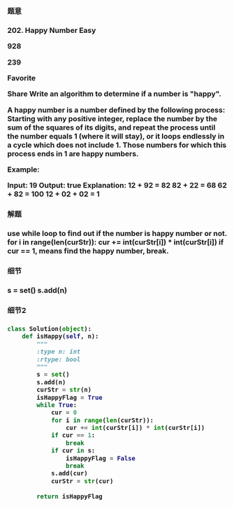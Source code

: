 <h3>题意<h3>
<p>
202. Happy Number
Easy

928

239

Favorite

Share
Write an algorithm to determine if a number is "happy".

A happy number is a number defined by the following process: Starting with any positive integer, replace the number by the sum of the squares of its digits, and repeat the process until the number equals 1 (where it will stay), or it loops endlessly in a cycle which does not include 1. Those numbers for which this process ends in 1 are happy numbers.

Example: 

Input: 19
Output: true
Explanation: 
12 + 92 = 82
82 + 22 = 68
62 + 82 = 100
12 + 02 + 02 = 1
<p>




<h3>解题<h3>
<p>use while loop to find out if the number is happy number or not. 
            for i in range(len(curStr)):
                cur += int(curStr[i]) * int(curStr[i])
   if cur == 1, means find the happy number, break. 
<p>




<h3>细节<h3>
<p>
        s = set()
        s.add(n)
<p>


<h3>细节2<h3>
<p>

<p>

```python
class Solution(object):
    def isHappy(self, n):
        """
        :type n: int
        :rtype: bool
        """
        s = set()
        s.add(n)
        curStr = str(n)
        isHappyFlag = True
        while True:
            cur = 0
            for i in range(len(curStr)):
                cur += int(curStr[i]) * int(curStr[i])
            if cur == 1:
                break
            if cur in s:
                isHappyFlag = False
                break
            s.add(cur)
            curStr = str(cur)
        
        return isHappyFlag
 
```

